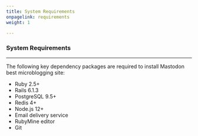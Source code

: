 ```yaml
---
title: System Requirements
onpagelink: requirements
weight: 1

---
```



### **System Requirements**
-------------------

The following key dependency packages are required to install Mastodon best microblogging site:

*   Ruby 2.5+
*   Rails 6.1.3
*   PostgreSQL 9.5+
*   Redis 4+
*   Node.js 12+
*   Email delivery service
*   RubyMine editor
*   Git